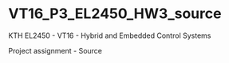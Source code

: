 # VT16_P3_EL2450_HW3_source

KTH EL2450 - VT16 - Hybrid and Embedded Control Systems

Project assignment - Source
